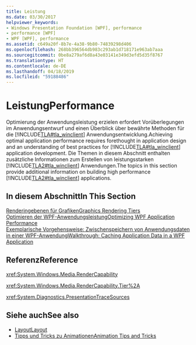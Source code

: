 ```yaml
---
title: Leistung
ms.date: 03/30/2017
helpviewer_keywords:
- Windows Presentation Foundation [WPF], performance
- performance [WPF]
- WPF [WPF], performance
ms.assetid: c649a20f-8b7e-4a38-9b80-74839298d406
ms.openlocfilehash: 268bb396564db983c293ab1d718171e963ab7aaa
ms.sourcegitcommit: 0be8a279af6d8a43e03141e349d3efd5d35f8767
ms.translationtype: HT
ms.contentlocale: de-DE
ms.lasthandoff: 04/18/2019
ms.locfileid: "59188486"
---
```

# <a name="performance"></a><span data-ttu-id="f4b54-102">Leistung</span><span class="sxs-lookup"><span data-stu-id="f4b54-102">Performance</span></span>
<span data-ttu-id="f4b54-103">Optimierung der Anwendungsleistung erzielen erfordert Vorüberlegungen im Anwendungsentwurf und einen Überblick über bewährte Methoden für die [!INCLUDE[TLA#tla_winclient](../../../../includes/tlasharptla-winclient-md.md)] Anwendungsentwicklung.</span><span class="sxs-lookup"><span data-stu-id="f4b54-103">Achieving optimal application performance requires forethought in application design and an understanding of best practices for [!INCLUDE[TLA#tla_winclient](../../../../includes/tlasharptla-winclient-md.md)] application development.</span></span> <span data-ttu-id="f4b54-104">Die Themen in diesem Abschnitt enthalten zusätzliche Informationen zum Erstellen von leistungsstarken [!INCLUDE[TLA2#tla_winclient](../../../../includes/tla2sharptla-winclient-md.md)] Anwendungen.</span><span class="sxs-lookup"><span data-stu-id="f4b54-104">The topics in this section provide additional information on building high performance [!INCLUDE[TLA2#tla_winclient](../../../../includes/tla2sharptla-winclient-md.md)] applications.</span></span>  
  
## <a name="in-this-section"></a><span data-ttu-id="f4b54-105">In diesem Abschnitt</span><span class="sxs-lookup"><span data-stu-id="f4b54-105">In This Section</span></span>  
 [<span data-ttu-id="f4b54-106">Renderingebenen für Grafiken</span><span class="sxs-lookup"><span data-stu-id="f4b54-106">Graphics Rendering Tiers</span></span>](graphics-rendering-tiers.md)  
 [<span data-ttu-id="f4b54-107">Optimieren der WPF-Anwendungsleistung</span><span class="sxs-lookup"><span data-stu-id="f4b54-107">Optimizing WPF Application Performance</span></span>](optimizing-wpf-application-performance.md)  
 [<span data-ttu-id="f4b54-108">Exemplarische Vorgehensweise: Zwischenspeichern von Anwendungsdaten in einer WPF-Anwendung</span><span class="sxs-lookup"><span data-stu-id="f4b54-108">Walkthrough: Caching Application Data in a WPF Application</span></span>](walkthrough-caching-application-data-in-a-wpf-application.md)  
  
## <a name="reference"></a><span data-ttu-id="f4b54-109">Referenz</span><span class="sxs-lookup"><span data-stu-id="f4b54-109">Reference</span></span>  
 <xref:System.Windows.Media.RenderCapability>  
  
 <xref:System.Windows.Media.RenderCapability.Tier%2A>  
  
 <xref:System.Diagnostics.PresentationTraceSources>  
  
## <a name="see-also"></a><span data-ttu-id="f4b54-110">Siehe auch</span><span class="sxs-lookup"><span data-stu-id="f4b54-110">See also</span></span>

- [<span data-ttu-id="f4b54-111">Layout</span><span class="sxs-lookup"><span data-stu-id="f4b54-111">Layout</span></span>](layout.md)
- [<span data-ttu-id="f4b54-112">Tipps und Tricks zu Animationen</span><span class="sxs-lookup"><span data-stu-id="f4b54-112">Animation Tips and Tricks</span></span>](../graphics-multimedia/animation-tips-and-tricks.md)
